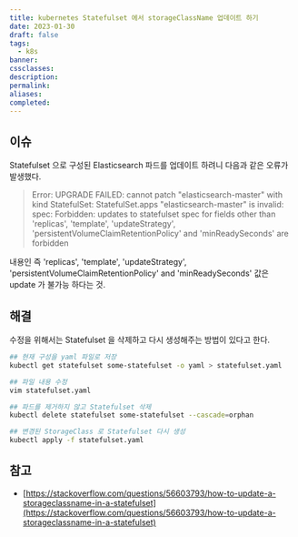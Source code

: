 ```yaml
---
title: kubernetes Statefulset 에서 storageClassName 업데이트 하기
date: 2023-01-30
draft: false
tags:
  - k8s
banner: 
cssclasses: 
description: 
permalink: 
aliases: 
completed:
---
```

## 이슈

Statefulset 으로 구성된 Elasticsearch 파드를 업데이트 하려니 다음과 같은 오류가 발생했다.

> Error: UPGRADE FAILED: cannot patch "elasticsearch-master" with kind StatefulSet: StatefulSet.apps "elasticsearch-master" is invalid: spec: Forbidden: updates to statefulset spec for fields other than 'replicas', 'template', 'updateStrategy', 'persistentVolumeClaimRetentionPolicy' and 'minReadySeconds' are forbidden

내용인 즉 'replicas', 'template', 'updateStrategy', 'persistentVolumeClaimRetentionPolicy' and 'minReadySeconds' 값은 update 가 불가능 하다는 것.

  

## 해결

수정을 위해서는 Statefulset 을 삭제하고 다시 생성해주는 방법이 있다고 한다.

```Bash
## 현재 구성을 yaml 파일로 저장
kubectl get statefulset some-statefulset -o yaml > statefulset.yaml

## 파일 내용 수정
vim statefulset.yaml

## 파드를 제거하지 않고 Statefulset 삭제
kubectl delete statefulset some-statefulset --cascade=orphan

## 변경된 StorageClass 로 Statefulset 다시 생성
kubectl apply -f statefulset.yaml
```

  

## 참고

- [https://stackoverflow.com/questions/56603793/how-to-update-a-storageclassname-in-a-statefulset](https://stackoverflow.com/questions/56603793/how-to-update-a-storageclassname-in-a-statefulset)